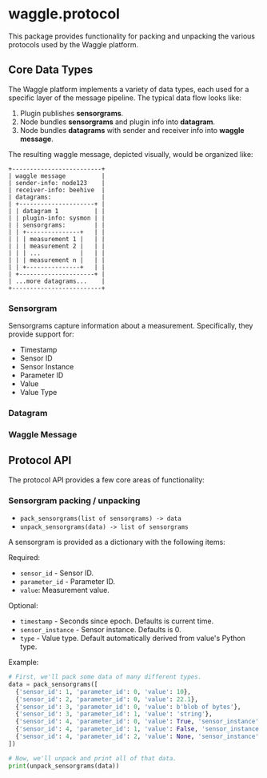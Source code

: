 # waggle.protocol

This package provides functionality for packing and unpacking the various
protocols used by the Waggle platform.

## Core Data Types

The Waggle platform implements a variety of data types, each used for a specific
layer of the message pipeline. The typical data flow looks like:

1. Plugin publishes **sensorgrams**.
2. Node bundles **sensorgrams** and plugin info into **datagram**.
3. Node bundles **datagrams** with sender and receiver info into **waggle message**.

The resulting waggle message, depicted visually, would be organized like:

```
+-------------------------+
| waggle message          |
| sender-info: node123    |
| receiver-info: beehive  |
| datagrams:              |
| +---------------------+ |
| | datagram 1          | |
| | plugin-info: sysmon | |
| | sensorgrams:        | |
| | +---------------+   | |
| | | measurement 1 |   | |
| | | measurement 2 |   | |
| | | ...           |   | |
| | | measurement n |   | |
| | +---------------+   | |
| +---------------------+ |
| ...more datagrams...    |
+-------------------------+
```

### Sensorgram

Sensorgrams capture information about a measurement. Specifically, they provide
support for:

* Timestamp
* Sensor ID
* Sensor Instance
* Parameter ID
* Value
* Value Type

### Datagram

### Waggle Message

## Protocol API

The protocol API provides a few core areas of functionality:

### Sensorgram packing / unpacking

* `pack_sensorgrams(list of sensorgrams) -> data`
* `unpack_sensorgrams(data) -> list of sensorgrams`

A sensorgram is provided as a dictionary with the following items:

Required:

* `sensor_id` - Sensor ID.
* `parameter_id` - Parameter ID.
* `value`: Measurement value.

Optional:

* `timestamp` - Seconds since epoch. Defaults is current time.
* `sensor_instance` - Sensor instance. Defaults is 0.
* `type` - Value type. Default automatically derived from value's Python type.

Example:

```python
# First, we'll pack some data of many different types.
data = pack_sensorgrams([
  {'sensor_id': 1, 'parameter_id': 0, 'value': 10},
  {'sensor_id': 2, 'parameter_id': 0, 'value': 22.1},
  {'sensor_id': 3, 'parameter_id': 0, 'value': b'blob of bytes'},
  {'sensor_id': 3, 'parameter_id': 1, 'value': 'string'},
  {'sensor_id': 4, 'parameter_id': 0, 'value': True, 'sensor_instance': 0},
  {'sensor_id': 4, 'parameter_id': 1, 'value': False, 'sensor_instance': 0},
  {'sensor_id': 4, 'parameter_id': 2, 'value': None, 'sensor_instance': 1},
])

# Now, we'll unpack and print all of that data.
print(unpack_sensorgrams(data))
```
